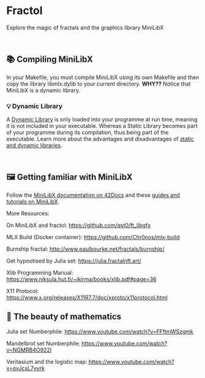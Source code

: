 # Fractol
Explore the magic of fractals and the graphics library MiniLibX

<br/>

## 📚 Compiling MiniLibX
In your Makefile, you must compile MiniLibX using its own Makefile and then copy the library libmlx.dylib to your current directory.
**WHY??**
Notice that MiniLibX is a dynamic library.

### 💡 Dynamic Library
A [Dynamic Library](https://www.techopedia.com/definition/27133/dynamic-library) is only loaded into your programme at run time, meaning it is not included in your executable.
Whereas a Static Library becomes part of your programme during its compilation, thus being part of the executable.
Learn more about the advantages and disadvantages of [static and dynamic libraries](https://www.learncpp.com/cpp-tutorial/a1-static-and-dynamic-libraries/).

<br/>

## 🖼 Getting familiar with MiniLibX
Follow the [MiniLibX documentation on 42Docs](https://harm-smits.github.io/42docs/libs/minilibx.html) and these [guides and tutorials on MiniLibX](https://gontjarow.github.io/MiniLibX/).

More Resources:

On MiniLibX and fractol: https://github.com/qst0/ft_libgfx

MLX Build (Docker container): https://github.com/Chr0nos/mlx-build

Burnship fractal: http://www.paulbourke.net/fractals/burnship/

Get hypnotised by Julia set: https://julia.fractalnft.art/

Xlib Programming Manual: https://www.niksula.hut.fi/~jkirma/books/xlib.pdf#page=36

X11 Protocol: https://www.x.org/releases/X11R7.7/doc/xproto/x11protocol.html

## 🐰 The beauty of mathematics

Julia set Numberphile: https://www.youtube.com/watch?v=FFftmWSzgmk

Mandelbrot set Numberphile: https://www.youtube.com/watch?v=NGMRB4O922I

Veritasium and the logistic map: https://www.youtube.com/watch?v=ovJcsL7vyrk
